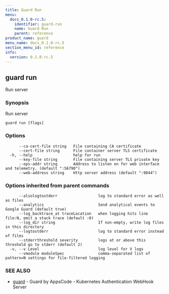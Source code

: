 ```yaml
---
title: Guard Run
menu:
  docs_0.1.0-rc.5:
    identifier: guard-run
    name: Guard Run
    parent: reference
product_name: guard
menu_name: docs_0.1.0-rc.5
section_menu_id: reference
info:
  version: 0.1.0-rc.5
---
```


## guard run

Run server

### Synopsis


Run server

```
guard run [flags]
```

### Options

```
      --ca-cert-file string   File containing CA certificate
      --cert-file string      File container server TLS certificate
  -h, --help                  help for run
      --key-file string       File containing server TLS private key
      --ops-addr string       Address to listen on for web interface and telemetry. (default ":56790")
      --web-address string    Http server address (default ":9844")
```

### Options inherited from parent commands

```
      --alsologtostderr                  log to standard error as well as files
      --analytics                        Send analytical events to Google Guard (default true)
      --log_backtrace_at traceLocation   when logging hits line file:N, emit a stack trace (default :0)
      --log_dir string                   If non-empty, write log files in this directory
      --logtostderr                      log to standard error instead of files
      --stderrthreshold severity         logs at or above this threshold go to stderr (default 2)
  -v, --v Level                          log level for V logs
      --vmodule moduleSpec               comma-separated list of pattern=N settings for file-filtered logging
```

### SEE ALSO
* [guard](/docs/0.1.0-rc.5/reference/guard)	 - Guard by AppsCode - Kubernetes Authentication WebHook Server

